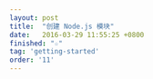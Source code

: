 ```yaml
---
layout: post
title:  "创建 Node.js 模块"
date:   2016-03-29 11:55:25 +0800
finished: "☆"
tag: 'getting-started'
order: '11'
---
```

